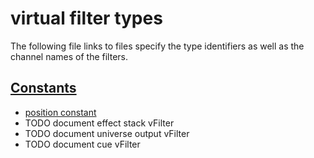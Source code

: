 # virtual filter types

The following file links to files specify the type identifiers as well as the channel names of the filters.

## [Constants](./constants.md#Constant-Virtual)
- [position constant](./constants.md#position-constant)
- TODO document effect stack vFilter
- TODO document universe output vFilter
- TODO document cue vFilter

